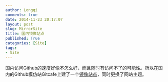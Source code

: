 ```yaml
---
author: Longqi
comments: true
date: 2014-11-23 20:17:07
layout: post
slug: MirrorSite
title: 国内镜像站点
published: True
categories: [Site]
tags:
- Site
---
```

国内访问Github的速度好像不怎么好，而且随时有访问不了的可能性。所以在国内的Github模仿站Gitcafe上建了一个[镜像站点](http://whyhow.gitcafe.com)，同时更换了网站主题。
